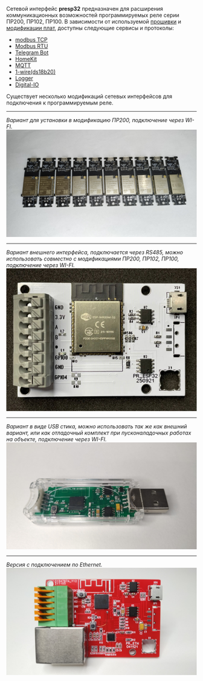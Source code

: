 Сетевой интерфейс **presp32** предназначен для расширения коммуникационных возможностей программируемых реле серии ПР200, ПР102, ПР100. 
В зависимости от используемой [прошивки](https://github.com/pr200sd/presp32/wiki/3.1-%D0%92%D0%B5%D1%80%D1%81%D0%B8%D0%B8-%D0%BF%D1%80%D0%BE%D0%B3%D1%80%D0%B0%D0%BC%D0%BC%D0%BD%D0%BE%D0%B3%D0%BE-%D0%BE%D0%B1%D0%B5%D1%81%D0%BF%D0%B5%D1%87%D0%B5%D0%BD%D0%B8%D1%8F) и [модификации плат](https://github.com/pr200sd/presp32/wiki/2.-%D0%9C%D0%BE%D0%B4%D0%B8%D1%84%D0%B8%D0%BA%D0%B0%D1%86%D0%B8%D0%B8), доступны следующие сервисы и протоколы:
* [modbus TCP](https://github.com/pr200sd/presp32/wiki/4.2-Modbus-TCP)
* [Modbus RTU](https://github.com/pr200sd/presp32/wiki/4.3-Modbus-RTU)
* [Telegram Bot](https://github.com/pr200sd/presp32/wiki/4.4-Telegram-Bot)
* [HomeKit](https://github.com/pr200sd/presp32/wiki/4.5-HomeKit)
* [MQTT](https://github.com/pr200sd/presp32/wiki/4.8-MQTT)
* [1-wire(ds18b20)](https://github.com/pr200sd/presp32/wiki/4.6-ds18b20)
* [Logger](https://github.com/pr200sd/presp32/wiki/4.9-Logger)
* [Digital-IO](https://github.com/pr200sd/presp32/wiki/4.7-Digital-IO)

Существует несколько модификаций сетевых интерфейсов для подключения к программируемым реле.
***
_Вариант для установки в модификацию ПР200, подключение через WI-FI._
![](https://github.com/pr200sd/presp32/blob/main/img/presp32_psram.jpg)
***
_Вариант внешнего интерфейса, подключается через RS485, можно использовать совместно с модификациями ПР200, ПР102, ПР100, подключение через WI-FI._
![](https://github.com/pr200sd/presp32/blob/main/img/presp32_ext.jpg)
***
_Вариант в виде USB стика, можно использовать так же как внешний вариант, или как отладочный комплект при пусконаладочных работах на объекте, подключение через WI-FI._
![](https://github.com/pr200sd/presp32/blob/main/img/pr_stick_tr.jpg)
***
_Версия с подключением по Ethernet._
![](https://github.com/pr200sd/presp32/blob/main/img/pr_eth1.jpg)
